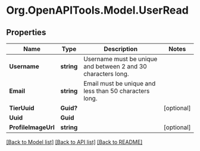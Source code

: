 # Org.OpenAPITools.Model.UserRead

## Properties

Name | Type | Description | Notes
------------ | ------------- | ------------- | -------------
**Username** | **string** | Username must be unique and between 2 and 30 characters long. | 
**Email** | **string** | Email must be unique and less than 50 characters long. | 
**TierUuid** | **Guid?** |  | [optional] 
**Uuid** | **Guid** |  | 
**ProfileImageUrl** | **string** |  | [optional] 

[[Back to Model list]](../README.md#documentation-for-models) [[Back to API list]](../README.md#documentation-for-api-endpoints) [[Back to README]](../README.md)

